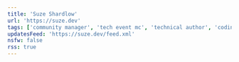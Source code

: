 ```yaml
---
title: 'Suze Shardlow'
url: 'https://suze.dev'
tags: ['community manager', 'tech event mc', 'technical author', 'coding instructor', 'software engineer', 'crafter', 'conference speaker', 'indieweb', 'public speaker', 'blogger']
updatesFeed: 'https://suze.dev/feed.xml'
nsfw: false
rss: true
---
```

